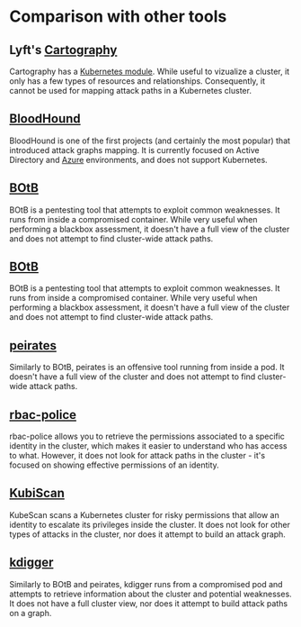 # Comparison with other tools

## Lyft's [Cartography](https://github.com/lyft/cartography)

Cartography has a [Kubernetes module](https://lyft.github.io/cartography/modules/kubernetes/index.html). While useful to vizualize a cluster, it only has a few types of resources and relationships. Consequently, it cannot be used for mapping attack paths in a Kubernetes cluster.

## [BloodHound](https://github.com/SpecterOps/BloodHound)

BloodHound is one of the first projects (and certainly the most popular) that introduced attack graphs mapping. It is currently focused on Active Directory and [Azure](https://bloodhound.readthedocs.io/en/latest/data-collection/azurehound.html) environments, and does not support Kubernetes.

## [BOtB](https://github.com/brompwnie/botb)

BOtB is a pentesting tool that attempts to exploit common weaknesses. It runs from inside a compromised container. While very useful when performing a blackbox assessment, it doesn't have a full view of the cluster and does not attempt to find cluster-wide attack paths.


## [BOtB](https://github.com/brompwnie/botb)

BOtB is a pentesting tool that attempts to exploit common weaknesses. It runs from inside a compromised container. While very useful when performing a blackbox assessment, it doesn't have a full view of the cluster and does not attempt to find cluster-wide attack paths.

## [peirates](https://github.com/inguardians/peirates)

Similarly to BOtB, peirates is an offensive tool running from inside a pod. It doesn't have a full view of the cluster and does not attempt to find cluster-wide attack paths.

## [rbac-police](https://github.com/PaloAltoNetworks/rbac-police)

rbac-police allows you to retrieve the permissions associated to a specific identity in the cluster, which makes it easier to understand who has access to what. However, it does not look for attack paths in the cluster - it's focused on showing effective permissions of an identity.

## [KubiScan](https://github.com/cyberark/KubiScan)

KubeScan scans a Kubernetes cluster for risky permissions that allow an identity to escalate its privileges inside the cluster. It does not look for other types of attacks in the cluster, nor does it attempt to build an attack graph.

## [kdigger](https://github.com/quarkslab/kdigger)

Similarly to BOtB and peirates, kdigger runs from a compromised pod and attempts to retrieve information about the cluster and potential weaknesses. It does not have a full cluster view, nor does it attempt to build attack paths on a graph.